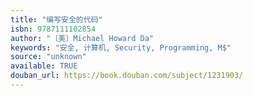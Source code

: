 ```yaml
---
title: "编写安全的代码"
isbn: 9787111102854
author: "〔美〕Michael Howard Da"
keywords: "安全, 计算机, Security, Programming, M$"
source: "unknown"
available: TRUE
douban_url: https://book.douban.com/subject/1231903/
---
```


